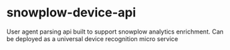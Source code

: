 # snowplow-device-api
User agent parsing api built to support snowplow analytics enrichment. Can be deployed as a universal device recognition micro service 
